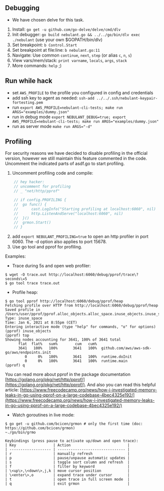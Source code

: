 Debugging
---------

* We have chosen delve for this task.

1. Install: `go get -u github.com/go-delve/delve/cmd/dlv`
2. Init debugger: `go build nebulant.go && ../../go/bin/dlv exec ./nebulant` (use your own $GOPATH/bin/dlv)
3. Set breakpoint: `b Control.Start`
4. Set breakpoint at file:line: `b nebulant.go:11`
5. Navigate: Use common `continue`, `next`, `step` (or alias `c`, `n`, `s`)
6. View vars/mem/stack: `print varname`, `locals`, `args`, `stack`
7. More commands: `help` ;)

Run while hack
--------------

- set `AWS_PROFILE` to the profile you configured in config and credentials
- add ssh key to agent as needed: `ssh-add ../../.ssh/nebulant-keypair-fortesting.pem`
- run `export AWS_PROFILE=nebulant-cli-tests; make run ARGS="examples/dummy.json"`
- run in debug mode `export NEBULANT_DEBUG=true; export AWS_PROFILE=nebulant-cli-tests; make run ARGS="examples/dummy.json"`
- run as server mode `make run ARGS="-d"`


Profiling
---------

For security reasons we have decided to disable profiling in the official version, however we still maintain this feature commented in the code. Uncomment the indicated parts of asdf.go to start profiling.

1. Uncomment profiling code and compile:

```go
	// hey hacker:
	// uncomment for profiling
	// _ "net/http/pprof"
```

```go
	// if config.PROFILING {
	// 	go func() {
	// 		cast.LogInfo("Starting profiling at localhost:6060", nil)
	// 		http.ListenAndServe("localhost:6060", nil)
	// 	}()
	// 	grmon.Start()
	// }
```

2. add `export NEBULANT_PROFILING=true` to open an http profiler in port 6060. The -d option also applies to port 15678.
3. Use go tool and pprof for profiling. 
 
Examples:


- Trace during 5s and open web profiler:
```
$ wget -O trace.out http://localhost:6060/debug/pprof/trace\?seconds\=5
$ go tool trace trace.out
```

- Profile heap:
```shell
$ go tool pprof http://localhost:6060/debug/pprof/heap
Fetching profile over HTTP from http://localhost:6060/debug/pprof/heap
Saved profile in /Users/user/pprof/pprof.alloc_objects.alloc_space.inuse_objects.inuse_space.005.pb.gz
Type: inuse_space
Time: Jan 6, 2021 at 8:55pm (CET)
Entering interactive mode (type "help" for commands, "o" for options)
(pprof) inuse_objects
(pprof) top
Showing nodes accounting for 3641, 100% of 3641 total
      flat  flat%   sum%        cum   cum%
      3641   100%   100%       3641   100%  github.com/aws/aws-sdk-go/aws/endpoints.init
         0     0%   100%       3641   100%  runtime.doInit
         0     0%   100%       3641   100%  runtime.main
(pprof) q
```

You can read more about pprof in the package documentation [https://golang.org/pkg/net/http/pprof/](https://golang.org/pkg/net/http/pprof/). And also you can read this helpful article: [https://www.freecodecamp.org/news/how-i-investigated-memory-leaks-in-go-using-pprof-on-a-large-codebase-4bec4325e192/](https://www.freecodecamp.org/news/how-i-investigated-memory-leaks-in-go-using-pprof-on-a-large-codebase-4bec4325e192/)


- Watch goroutines in live mode:
```
$ go get -u github.com/bcicen/grmon # only the first time (doc: https://github.com/bcicen/grmon)
~./go/bin/grmo
```

```
Keybindings (press pause to activate up/down and open trace):
| Key                 | Action                          |
| ------------------- | ------------------------------- |
| r                   | manually refresh                |
| p                   | pause/unpause automatic updates |
| s                   | toggle sort column and refresh  |
| f                   | filter by keyword               |
| \<up\>,\<down\>,j,k | move cursor position            |
| \<enter\>,o         | expand trace under cursor       |
| t                   | open trace in full screen mode  |
| q                   | exit grmon                      |
```
